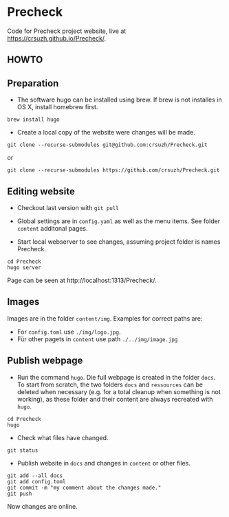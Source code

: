# Precheck
Code for Precheck project website, live at https://crsuzh.github.io/Precheck/.

## HOWTO

## Preparation
- The software hugo can be installed using brew. If brew is not installes in OS X, install homebrew first.

```
brew install hugo
```

- Create a local copy of the website were changes will be made.

```
git clone --recurse-submodules git@github.com:crsuzh/Precheck.git
```

or

```
git clone --recurse-submodules https://github.com/crsuzh/Precheck.git
```

## Editing website

- Checkout last version with `git pull`

- Global settings are in `config.yaml` as well as the menu items. See folder `content` additonal pages.

- Start local webserver to see changes, assuming project folder is names Precheck.
```
cd Precheck
hugo server
```

Page can be seen at http://localhost:1313/Precheck/.

## Images

Images are in the folder `content/img`. Examples for correct paths are:
- For `config.toml` use `./img/logo.jpg`.
- Für other pagets in `content` use path `./../img/image.jpg`

## Publish webpage

- Run the command `hugo`. Die full webpage is created in the folder `docs`. To start from scratch, the two folders `docs` and `ressources` can be deleted when necessary (e.g. for a total cleanup when something is not working), as these folder and their content are always recreated with `hugo`. 

```
cd Precheck
hugo
```

- Check what files have changed.

```
git status
```

- Publish website in `docs` and changes in `content` or other files.

```
git add --all docs
git add config.toml
git commit -m "my comment about the changes made."
git push
```

Now changes are online.

